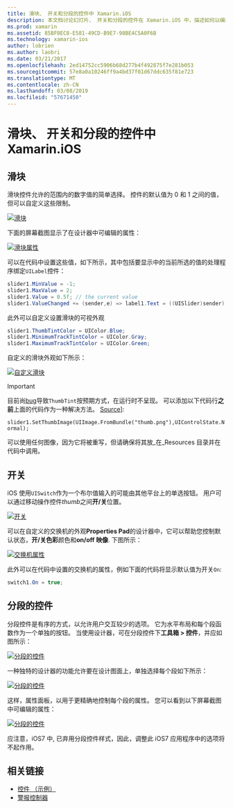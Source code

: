 ```yaml
---
title: 滑块、 开关和分段的控件中 Xamarin.iOS
description: 本文档讨论幻灯片、 开关和分段的控件在 Xamarin.iOS 中，描述如何以编程方式和 iOS 设计器使用它们。
ms.prod: xamarin
ms.assetid: 85BF0EC8-E581-49CD-B9E7-98BE4C5A0F6B
ms.technology: xamarin-ios
author: lobrien
ms.author: laobri
ms.date: 03/21/2017
ms.openlocfilehash: 2ed14752cc5906b68d277b4f492875f7e281b053
ms.sourcegitcommit: 57e8a0a10246ff9a4bd37f01d67ddc635f81e723
ms.translationtype: MT
ms.contentlocale: zh-CN
ms.lasthandoff: 03/08/2019
ms.locfileid: "57671450"
---
```

# <a name="sliders-switches-and-segmented-controls-in-xamarinios"></a>滑块、 开关和分段的控件中 Xamarin.iOS

<a name="Sliders" />

## <a name="sliders"></a>滑块

滑块控件允许的范围内的数字值的简单选择。 控件的默认值为 0 和 1 之间的值，但可以自定义这些限制。

 [![](slider-switch-segmented-controls-images/image25a.png "滑块")](slider-switch-segmented-controls-images/image25a.png#lightbox)

下面的屏幕截图显示了在设计器中可编辑的属性：

 [![](slider-switch-segmented-controls-images/image26a.png "滑块属性")](slider-switch-segmented-controls-images/image25a.png#lightbox)

可以在代码中设置这些值，如下所示，其中包括要显示中的当前所选的值的处理程序绑定`UILabel`控件：

```csharp
slider1.MinValue = -1;
slider1.MaxValue = 2;
slider1.Value = 0.5f; // the current value
slider1.ValueChanged += (sender,e) => label1.Text = ((UISlider)sender).Value.ToString ();
```

此外可以自定义设置滑块的可视外观

```csharp
slider1.ThumbTintColor = UIColor.Blue;
slider1.MinimumTrackTintColor = UIColor.Gray;
slider1.MaximumTrackTintColor = UIColor.Green;
```

自定义的滑块外观如下所示：

 [![](slider-switch-segmented-controls-images/image27a.png "自定义滑块")](slider-switch-segmented-controls-images/image28a.png#lightbox)

> [!IMPORTANT]
> 目前尚[bug](https://stackoverflow.com/a/19496179)导致`ThumbTint`按预期方式，在运行时不呈现。 可以添加以下代码行**之前**上面的代码作为一种解决方法。 [Source](https://stackoverflow.com/a/21396794)]:
>
> `slider1.SetThumbImage(UIImage.FromBundle("thumb.png"),UIControlState.Normal);`
> 
> 可以使用任何图像，因为它将被重写，但请确保将其放_在_Resources 目录并在代码中调用。

<a name="Switch" />

## <a name="switch"></a>开关

iOS 使用`UISwitch`作为一个布尔值输入的可能由其他平台上的单选按钮。 用户可以通过移动操作控件*thumb*之间**开/关**位置。

 [![](slider-switch-segmented-controls-images/image28a.png "开关")](slider-switch-segmented-controls-images/image28a.png#lightbox)

可以在自定义的交换机的外观**Properties Pad**的设计器中，它可以帮助您控制默认状态，**开/关色彩**颜色和**on/off 映像**. 下图所示：

 [![](slider-switch-segmented-controls-images/image29a.png "交换机属性")](slider-switch-segmented-controls-images/image29a.png#lightbox)

此外可以在代码中设置的交换机的属性，例如下面的代码将显示默认值为开关`On`:

```csharp
switch1.On = true;
```

 <a name="Segmented_Controls" />


## <a name="segmented-controls"></a>分段的控件

分段控件是有序的方式，以允许用户交互较少的选项。 它为水平布局和每个段函数作为一个单独的按钮。 当使用设计器，可在分段控件下**工具箱 > 控件**，并应如图所示：

 [![](slider-switch-segmented-controls-images/segmentedcontrol.png "分段的控件")](slider-switch-segmented-controls-images/segmentedcontrol.png#lightbox)

一种独特的设计器的功能允许要在设计图面上，单独选择每个段如下所示：

 [![](slider-switch-segmented-controls-images/segmentedcontrolselection.png "分段的控件")](slider-switch-segmented-controls-images/segmentedcontrolselection.png#lightbox)

这样，属性面板，以用于更精确地控制每个段的属性。 您可以看到以下屏幕截图中可编辑的属性：

 [![](slider-switch-segmented-controls-images/segmentedcontrolproperties.png "分段的控件")](slider-switch-segmented-controls-images/segmentedcontrolproperties.png#lightbox)

应注意，iOS7 中, 已弃用分段控件样式，因此，调整此 iOS7 应用程序中的选项将不起作用。

## <a name="related-links"></a>相关链接

- [控件 （示例）](https://developer.xamarin.com/samples/Controls/)
- [警报控制器](https://github.com/xamarin/recipes/tree/master/Recipes/ios/standard_controls/alertcontroller)
